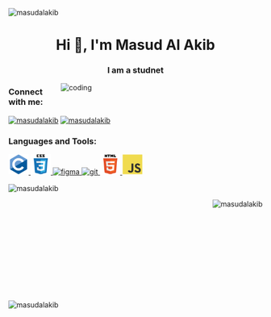 <p align="left"> <img src="https://komarev.com/ghpvc/?username=masudalakib&label=Profile%20views&color=0e75b6&style=flat" alt="masudalakib" /> </p>
<h1 align="center">Hi 👋, I'm Masud Al Akib</h1>
<h3 align="center">I am a studnet</h3>

<img align="right" alt="coding" width="400" src="https://user-images.githubusercontent.com/55389276/140866485-8fb1c876-9a8f-4d6a-98dc-08c4981eaf70.gif">



<h3 align="left">Connect with me:</h3>
<p align="left">
<a href="[https://fb.com/masudalakib](https://www.facebook.com/profile.php?id=100007786488335)" target="blank"><img align="center" src="https://raw.githubusercontent.com/rahuldkjain/github-profile-readme-generator/master/src/images/icons/Social/facebook.svg" alt="masudalakib" height="30" width="40" /></a>
<a href="https://instagram.com/masudalakib" target="blank"><img align="center" src="https://raw.githubusercontent.com/rahuldkjain/github-profile-readme-generator/master/src/images/icons/Social/instagram.svg" alt="masudalakib" height="30" width="40" /></a>
</p>


<h3 align="left">Languages and Tools:</h3>
<p align="left"> <a href="https://www.cprogramming.com/" target="_blank" rel="noreferrer"> <img src="https://raw.githubusercontent.com/devicons/devicon/master/icons/c/c-original.svg" alt="c" width="40" height="40"/> </a> 
  <a href="https://www.w3schools.com/css/" target="_blank" rel="noreferrer"> <img src="https://raw.githubusercontent.com/devicons/devicon/master/icons/css3/css3-original-wordmark.svg" alt="css3" width="40" height="40"/> </a> <a href="https://www.figma.com/" target="_blank" rel="noreferrer"> <img src="https://www.vectorlogo.zone/logos/figma/figma-icon.svg" alt="figma" width="40" height="40"/> </a> <a href="https://git-scm.com/" target="_blank" rel="noreferrer"> <img src="https://www.vectorlogo.zone/logos/git-scm/git-scm-icon.svg" alt="git" width="40" height="40"/> </a> <a href="https://www.w3.org/html/" target="_blank" rel="noreferrer">
  <img src="https://raw.githubusercontent.com/devicons/devicon/master/icons/html5/html5-original-wordmark.svg" alt="html5" width="40" height="40"/> </a> <a href="https://developer.mozilla.org/en-US/docs/Web/JavaScript" target="_blank" rel="noreferrer"> <img src="https://raw.githubusercontent.com/devicons/devicon/master/icons/javascript/javascript-original.svg" alt="javascript" width="40" height="40"/> </a> </p>
  
  
<p><img align="center" src="https://github-readme-stats.vercel.app/api/top-langs?username=masudalakib&show_icons=true&locale=en&layout=compact" alt="masudalakib" /></p>

<p>&nbsp;<img align="right" src="https://github-readme-stats.vercel.app/api?username=masudalakib&show_icons=true&locale=en" alt="masudalakib" /></p>
<br/>
<br/>
<br/> <br/><br/><br/><br/><br/><br/>
<p><img align="center" src="https://github-readme-streak-stats.herokuapp.com/?user=masudalakib&" alt="masudalakib" /></p>
